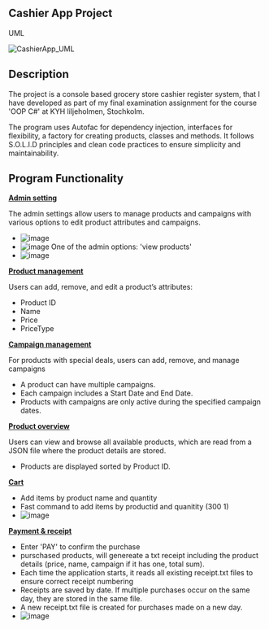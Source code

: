 ## Cashier App Project

UML

![CashierApp_UML](https://github.com/user-attachments/assets/913e7803-4670-46e0-b4d8-725efafe02a2)


## Description
The project is a console based grocery store cashier register system, that I have developed as part of my final examination assignment for the course 'OOP C#' at KYH liljeholmen, Stochkolm.


The program uses Autofac for dependency injection, interfaces for flexibility, a factory for creating products, classes and methods. It follows S.O.L.I.D principles and clean code practices to ensure simplicity and maintainability.

## Program Functionality


<ins>**Admin setting**</ins>

The admin settings allow users to manage products and campaigns with various options to edit product attributes and campaigns.
- ![image](https://github.com/user-attachments/assets/056aad35-0c8d-4dee-b3bd-0692bd74b7ee)
- ![image](https://github.com/user-attachments/assets/0b88cd93-54c0-4c32-a41c-9f71ff17276d)
One of the admin options: 'view products'
- ![image](https://github.com/user-attachments/assets/2336ee45-7f3f-40ea-8f86-5e8aac725dbc)

<ins>**Product management**</ins>

Users can add, remove, and edit a product’s attributes:

- Product ID
- Name
- Price
- PriceType

<ins>**Campaign management**</in>

For products with special deals, users can add, remove, and manage campaigns

- A product can have multiple campaigns.
- Each campaign includes a Start Date and End Date.
- Products with campaigns are only active during the specified campaign dates.

<ins>**Product overview**</ins>

Users can view and browse all available products, which are read from a JSON file where the product details are stored.

- Products are displayed sorted by Product ID.

<ins>**Cart**</ins>

- Add items by product name and quantity
- Fast command to add items by productid and quanitity (300 1)
- ![image](https://github.com/user-attachments/assets/0b05f55b-eda4-4fe0-b2b7-3adb11deb947)

<ins>**Payment & receipt**</ins>
- Enter 'PAY' to confirm the purchase
- purschased products, will genereate a txt receipt including the product details (price, name, campaign if it has one, total sum).
- Each time the application starts, it reads all existing receipt.txt files to ensure correct receipt numbering
- Receipts are saved by date. If multiple purchases occur on the same day, they are stored in the same file.
- A new receipt.txt file is created for purchases made on a new day.
- ![image](https://github.com/user-attachments/assets/2255d226-c5ca-47ad-9135-809ec5238efc)
